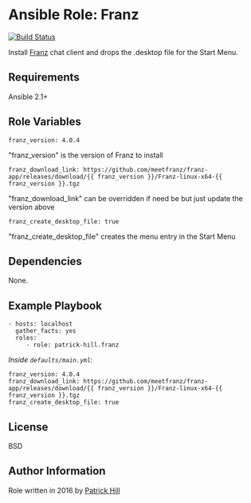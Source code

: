 Ansible Role: Franz
=========

[![Build Status](https://travis-ci.org/patrick-hill/ansible-role-franz.svg?branch=master)](https://travis-ci.org/patrick-hill/ansible-role-franz)


Install [Franz](http://meetfranz.com/) chat client and drops the .desktop file for the Start Menu.

Requirements
------------

Ansible 2.1+

Role Variables
--------------

    franz_version: 4.0.4
"franz_version" is the version of Franz to install

    franz_download_link: https://github.com/meetfranz/franz-app/releases/download/{{ franz_version }}/Franz-linux-x64-{{ franz_version }}.tgz
"franz_download_link" can be overridden if need be but just update the version above 

    franz_create_desktop_file: true
"franz_create_desktop_file" creates the menu entry in the Start Menu

Dependencies
------------

None.

Example Playbook
----------------

    - hosts: localhost
      gather_facts: yes
      roles:
         - role: patrick-hill.franz

*Inside `defaults/main.yml`*:

    franz_version: 4.0.4
    franz_download_link: https://github.com/meetfranz/franz-app/releases/download/{{ franz_version }}/Franz-linux-x64-{{ franz_version }}.tgz
    franz_create_desktop_file: true

License
-------

BSD

Author Information
------------------

Role written in 2016 by [Patrick Hill](http://www.HillsPCWorld.com) 
